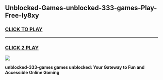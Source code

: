 
## Unblocked-Games-unblocked-333-games-Play-Free-ly8xy
<h3>
<a href="https://premium76.site?title=unblocked-333-games&ref=22A">CLICK TO PLAY</a></h3>
<hr>

<h3>
<a href="https://premium76.site?title=unblocked-333-games&ref=22A">CLICK 2 PLAY</a>
  
</h3>

<a href="https://premium76.site?title=unblocked-333-games&ref=22A"><img src="https://clearcache.store/games.png"></a>


**unblocked-333-games games unblocked: Your Gateway to Fun and Accessible Online Gaming**
